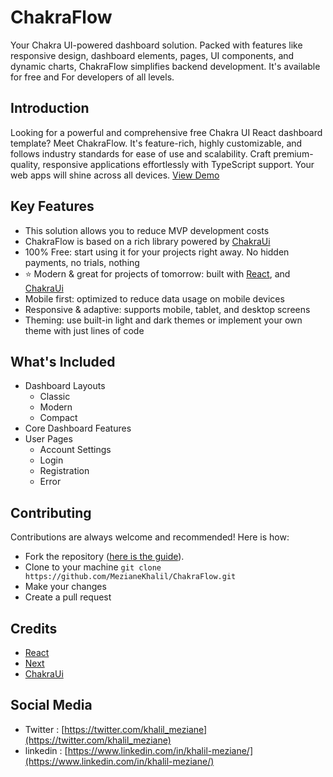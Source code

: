 # ChakraFlow
Your Chakra UI-powered dashboard solution. Packed with features like responsive design, dashboard elements, pages, UI components, and dynamic charts, ChakraFlow simplifies backend development. It's available for free and For developers of all levels.

## Introduction
Looking for a powerful and comprehensive free Chakra UI React dashboard template? Meet ChakraFlow. It's feature-rich, highly customizable, and follows industry standards for ease of use and scalability. Craft premium-quality, responsive applications effortlessly with TypeScript support. Your web apps will shine across all devices.
[View Demo](https://chakra-flow.vercel.app/)

## Key Features
- This solution allows you to reduce MVP development costs
- ChakraFlow is based on a rich library powered by [ChakraUi](https://chakra-ui.com/)
- 100% Free: start using it for your projects right away. No hidden payments, no trials, nothing
- ⭐ Modern & great for projects of tomorrow: built with [React](https://reactjs.org/), and [ChakraUi](https://chakra-ui.com/)
- Mobile first: optimized to reduce data usage on mobile devices
- Responsive & adaptive: supports mobile, tablet, and desktop screens
- Theming: use built-in light and dark themes or implement your own theme with just lines of code

## What's Included
- Dashboard Layouts
    - Classic
    - Modern
    - Compact
- Core Dashboard Features
- User Pages
  - Account Settings
  - Login
  - Registration
  - Error

## Contributing 

Contributions are always welcome and recommended! Here is how:

- Fork the repository ([here is the guide](https://docs.github.com/en/get-started/quickstart/fork-a-repo)).
- Clone to your machine `git clone https://github.com/MezianeKhalil/ChakraFlow.git`
- Make your changes
- Create a pull request

## Credits 
- [React](https://reactjs.org/)
- [Next](https://next.org/)
- [ChakraUi](https://chakra-ui.com/)

## Social Media
- Twitter : [https://twitter.com/khalil_meziane](https://twitter.com/khalil_meziane)
- linkedin : [https://www.linkedin.com/in/khalil-meziane/](https://www.linkedin.com/in/khalil-meziane/)
